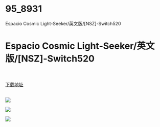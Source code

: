 # 95_8931
Espacio Cosmic Light-Seeker/英文版/[NSZ]-Switch520
# Espacio Cosmic Light-Seeker/英文版/[NSZ]-Switch520
 <br/></br>
[下载地址](https://www.switch520.cc/article/8931 "下载地址")
<br/></br>

<p><span style="color: #ffffff;"><strong><img src="https://www.switch520.cc/muke_img/upload_art_editor_20210107-1_633a585f43872757d41fa73b58ea0923.jpg"></strong></span></p>
<p><span style="color: #ffffff;"><strong><img src="https://www.switch520.cc/muke_img/upload_art_editor_20210107-1_60e472f3bd567aaabea0078f64d5d926.jpg"></strong></span></p>
<p><span style="color: #ffffff;"><strong><img src="https://www.switch520.cc/muke_img/upload_art_editor_20210107-1_2f81881a8d0dd827e299bf88f818f281.jpg">&nbsp;</strong></span></p>
<p><span style="color: #ffffff;"><strong>&nbsp;</strong></span></p>
